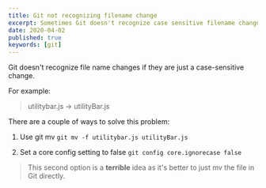 ```yaml
---
title: Git not recognizing filename change
excerpt: Sometimes Git doesn't recognize case sensitive filename changes
date: 2020-04-02
published: true
keywords: [git]
---
```


Git doesn't recognize file name changes if they are just a case-sensitive
change.

For example:

> utilitybar.js -> utilityBar.js

There are a couple of ways to solve this problem:

1. Use git mv `git mv -f utilitybar.js utilityBar.js`

2. Set a core config setting to false `git config core.ignorecase false`

> This second option is a **terrible** idea as it's better to just mv the file
> in Git directly.
